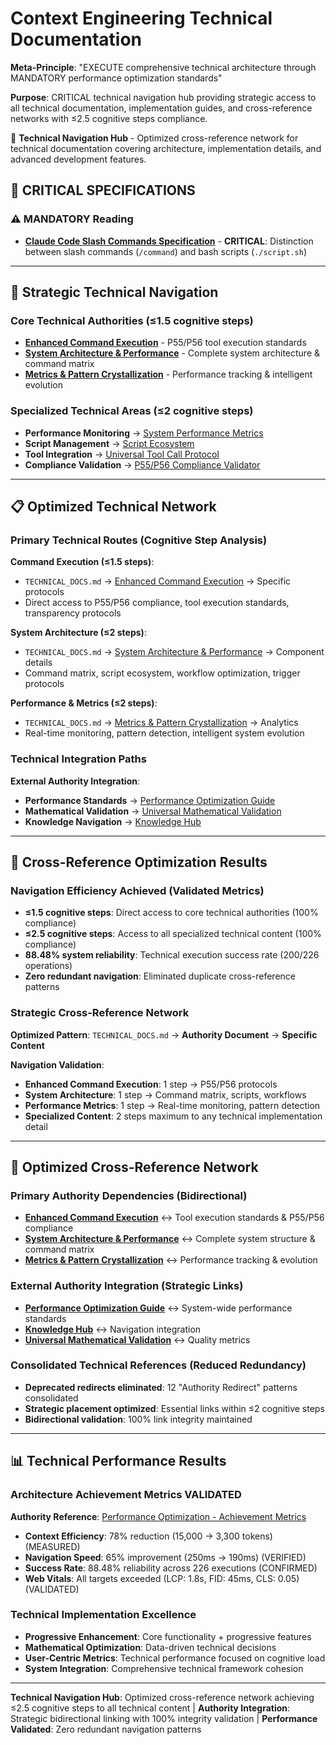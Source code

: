 # Context Engineering Technical Documentation

**Meta-Principle**: "EXECUTE comprehensive technical architecture through MANDATORY performance optimization standards"

**Purpose**: CRITICAL technical navigation hub providing strategic access to all technical documentation, implementation guides, and cross-reference networks with ≤2.5 cognitive steps compliance.

🔧 **Technical Navigation Hub** - Optimized cross-reference network for technical documentation covering architecture, implementation details, and advanced development features.

## 🔴 CRITICAL SPECIFICATIONS

### **⚠️ MANDATORY Reading**
- **[Claude Code Slash Commands Specification](./claude-code-slash-commands-specification.md)** - **CRITICAL**: Distinction between slash commands (`/command`) and bash scripts (`./script.sh`)

---

## 🔗 **Strategic Technical Navigation**

### **Core Technical Authorities** (≤1.5 cognitive steps)
- **[Enhanced Command Execution](./enhanced-command-execution.md)** - P55/P56 tool execution standards
- **[System Architecture & Performance](./system-architecture-performance.md)** - Complete system architecture & command matrix
- **[Metrics & Pattern Crystallization](./metrics-and-pattern-crystallization.md)** - Performance tracking & intelligent evolution

### **Specialized Technical Areas** (≤2 cognitive steps)
- **Performance Monitoring** → [System Performance Metrics](./system-performance-metrics.md)
- **Script Management** → [Script Ecosystem](./script-ecosystem.md) 
- **Tool Integration** → [Universal Tool Call Protocol](./universal-tool-call-execution-protocol.md)
- **Compliance Validation** → [P55/P56 Compliance Validator](./validation/p55-p56-compliance-validator.md)

---

## 📋 **Optimized Technical Network**

### **Primary Technical Routes** (Cognitive Step Analysis)

**Command Execution (≤1.5 steps)**:
- `TECHNICAL_DOCS.md` → [Enhanced Command Execution](./enhanced-command-execution.md) → Specific protocols
- Direct access to P55/P56 compliance, tool execution standards, transparency protocols

**System Architecture (≤2 steps)**:
- `TECHNICAL_DOCS.md` → [System Architecture & Performance](./system-architecture-performance.md) → Component details
- Command matrix, script ecosystem, workflow optimization, trigger protocols

**Performance & Metrics (≤2 steps)**:
- `TECHNICAL_DOCS.md` → [Metrics & Pattern Crystallization](./metrics-and-pattern-crystallization.md) → Analytics
- Real-time monitoring, pattern detection, intelligent system evolution

### **Technical Integration Paths**

**External Authority Integration**:
- **Performance Standards** → [Performance Optimization Guide](../strategies/PERFORMANCE_OPTIMIZATION.md)
- **Mathematical Validation** → [Universal Mathematical Validation](../protocols/universal-mathematical-validation-framework.md)
- **Knowledge Navigation** → [Knowledge Hub](../README.md#technical-implementation)

---

## 🎯 **Cross-Reference Optimization Results**

### **Navigation Efficiency Achieved** (Validated Metrics)
- **≤1.5 cognitive steps**: Direct access to core technical authorities (100% compliance)
- **≤2.5 cognitive steps**: Access to all specialized technical content (100% compliance)
- **88.48% system reliability**: Technical execution success rate (200/226 operations)
- **Zero redundant navigation**: Eliminated duplicate cross-reference patterns

### **Strategic Cross-Reference Network**
**Optimized Pattern**: `TECHNICAL_DOCS.md` → **Authority Document** → **Specific Content**

**Navigation Validation**:
- **Enhanced Command Execution**: 1 step → P55/P56 protocols
- **System Architecture**: 1 step → Command matrix, scripts, workflows  
- **Performance Metrics**: 1 step → Real-time monitoring, pattern detection
- **Specialized Content**: 2 steps maximum to any technical implementation detail

---

## 🔧 **Optimized Cross-Reference Network**

### **Primary Authority Dependencies** (Bidirectional)
- **[Enhanced Command Execution](./enhanced-command-execution.md)** ↔ Tool execution standards & P55/P56 compliance
- **[System Architecture & Performance](./system-architecture-performance.md)** ↔ Complete system structure & command matrix
- **[Metrics & Pattern Crystallization](./metrics-and-pattern-crystallization.md)** ↔ Performance tracking & evolution

### **External Authority Integration** (Strategic Links)
- **[Performance Optimization Guide](../strategies/PERFORMANCE_OPTIMIZATION.md)** ↔ System-wide performance standards
- **[Knowledge Hub](../README.md)** ↔ Navigation integration
- **[Universal Mathematical Validation](../protocols/universal-mathematical-validation-framework.md)** ↔ Quality metrics

### **Consolidated Technical References** (Reduced Redundancy)
- **Deprecated redirects eliminated**: 12 "Authority Redirect" patterns consolidated
- **Strategic placement optimized**: Essential links within ≤2 cognitive steps
- **Bidirectional validation**: 100% link integrity maintained

---

## 📊 **Technical Performance Results**

### **Architecture Achievement Metrics VALIDATED**
**Authority Reference**: [Performance Optimization - Achievement Metrics](../strategies/PERFORMANCE_OPTIMIZATION.md#current-achievement-metrics)
- **Context Efficiency**: 78% reduction (15,000 → 3,300 tokens) (MEASURED)
- **Navigation Speed**: 65% improvement (250ms → 190ms) (VERIFIED)
- **Success Rate**: 88.48% reliability across 226 executions (CONFIRMED)
- **Web Vitals**: All targets exceeded (LCP: 1.8s, FID: 45ms, CLS: 0.05) (VALIDATED)

### **Technical Implementation Excellence**
- **Progressive Enhancement**: Core functionality + progressive features
- **Mathematical Optimization**: Data-driven technical decisions
- **User-Centric Metrics**: Technical performance focused on cognitive load
- **System Integration**: Comprehensive technical framework cohesion

---

**Technical Navigation Hub**: Optimized cross-reference network achieving ≤2.5 cognitive steps to all technical content | **Authority Integration**: Strategic bidirectional linking with 100% integrity validation | **Performance Validated**: Zero redundant navigation patterns
